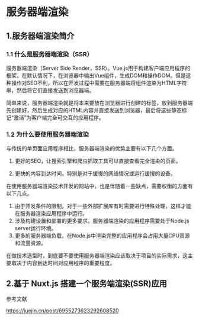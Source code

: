 # 服务器端渲染


## 1.服务器端渲染简介

### 1.1 什么是服务器端渲染（SSR）

服务器端渲染（Server Side Render，SSR）。Vue.js用于构建客户端应用程序的框架，在默认情况下，在浏览器中输出Vue组件，生成DOM和操作DOM。但是这种操作对SEO不利，所以在开发过程中需要在服务器端将组件渲染为HTML字符串，然后将它们直接发送到浏览器端。

简单来说，服务器端渲染就是将本来要放在浏览器进行创建的标签，放到服务器端先创建好，然后生成对应的HTML内容并直接发送到浏览器，最后将这些静态标记“激活”为客户端完全可交互的应用程序。



### 1.2 为什么要使用服务器端渲染

与传统的单页面应用程序相比，服务器端渲染的优势主要有以下几个方面。

1. 更好的SEO，让搜索引擎和爬虫抓取工具可以直接查看完全渲染的页面。

2. 更快的内容到达时间，特别是对于缓慢的网络情况或运行缓慢的设备。



在使用服务器端渲染技术开发的网站中，也是伴随着一些缺点，需要权衡的方面有以下几点。

1. 由于开发条件的限制，对于一些外部扩展库有时需要进行特殊处理，这样才能在服务器渲染应用程序中运行。
2. 涉及构建设置和部署的更多要求，服务器端渲染的应用程序需要处于Node.js server运行环境。
3. 更多的服务器端负载，在Node.js中渲染完整的应用程序会占用大量CPU资源和流量资源。



在做技术选型时，到底要不要使用服务器端渲染应该取决于项目的实际需求，这主要取决于内容到达时间对应用程序的重要程度。



## 2.基于 Nuxt.js 搭建一个服务端渲染(SSR)应用

参考文献

https://juejin.cn/post/6955273623292608520











